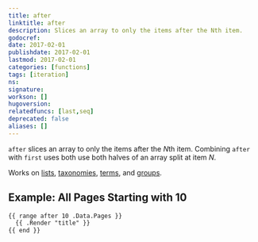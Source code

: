 ```yaml
---
title: after
linktitle: after
description: Slices an array to only the items after the Nth item.
godocref:
date: 2017-02-01
publishdate: 2017-02-01
lastmod: 2017-02-01
categories: [functions]
tags: [iteration]
ns:
signature:
workson: []
hugoversion:
relatedfuncs: [last,seq]
deprecated: false
aliases: []
---
```


`after` slices an array to only the items after the *N*th item. Combining `after` with `first` uses both use both halves of an array split at item *N*.

Works on [lists](/templates/list/), [taxonomies](/taxonomies/displaying/), [terms](/templates/terms/), and [groups](/templates/list/).

## Example: All Pages Starting with 10

```html
{{ range after 10 .Data.Pages }}
  {{ .Render "title" }}
{{ end }}
```


